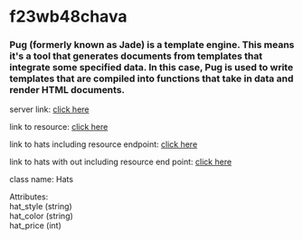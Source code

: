 # f23wb48chava
### Pug (formerly known as Jade) is a template engine. This means it's a tool that generates documents from templates that integrate some specified data. In this case, Pug is used to write templates that are compiled into functions that take in data and render HTML documents.
server link: [click here](https://s23db48chava.onrender.com)

link to resource: [click here](http://localhost:3000/resource)

link to hats including resource endpoint: [click here](http://localhost:3000/resource/hats)

link to hats with out including resource end point: [click here](http://localhost:3000/Hats)



class name: Hats

Attributes:<br>
hat_style (string)<br>
hat_color (string)<br>
hat_price (int)
